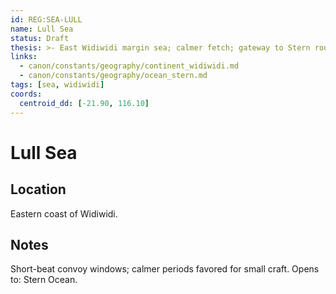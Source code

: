 ```yaml
---
id: REG:SEA-LULL
name: Lull Sea
status: Draft
thesis: >- East Widiwidi margin sea; calmer fetch; gateway to Stern routes.
links:
  - canon/constants/geography/continent_widiwidi.md
  - canon/constants/geography/ocean_stern.md
tags: [sea, widiwidi]
coords:
  centroid_dd: [-21.90, 116.10]
---
```


# Lull Sea

## Location
Eastern coast of Widiwidi.

## Notes
Short-beat convoy windows; calmer periods favored for small craft. Opens to: Stern Ocean.
